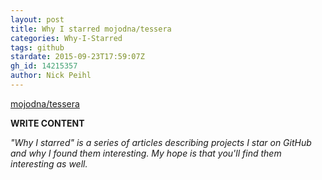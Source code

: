 ```yaml
---
layout: post
title: Why I starred mojodna/tessera
categories: Why-I-Starred
tags: github
stardate: 2015-09-23T17:59:07Z
gh_id: 14215357
author: Nick Peihl
---
```


[mojodna/tessera](star.repo.html_url)

**WRITE CONTENT**

*"Why I starred" is a series of articles describing projects I star on GitHub and why I found them interesting. My hope is that you'll find them interesting as well.*

